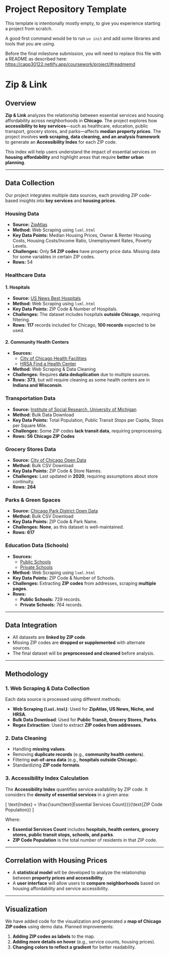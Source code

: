 # Project Repository Template

This template is intentionally mostly empty, to give you experience starting a project from scratch.

A good first command would be to run `uv init` and add some libraries and tools that you are using.

Before the final milestone submission, you will need to replace this file with a README as described here: https://capp30122.netlify.app/coursework/project/#readmemd


# **Zip & Link**

## **Overview**
**Zip & Link** analyzes the relationship between essential services and housing affordability across neighborhoods in **Chicago**. The project explores how **accessibility to key services**—such as healthcare, education, public transport, grocery stores, and parks—affects **median property prices**. The project involves **web scraping, data cleaning, and an analysis framework** to generate an **Accessibility Index** for each ZIP code. 

This index will help users understand the impact of essential services on **housing affordability** and highlight areas that require **better urban planning**.

---

## **Data Collection**
Our project integrates multiple data sources, each providing ZIP code-based insights into **key services** and **housing prices**.

### **Housing Data**
- **Source:** [ZipAtlas](https://zipatlas.com/us/il/chicago/zip-code-comparison/highest-property-prices.htm)
- **Method:** Web Scraping using `lxml.html`
- **Key Data Points:** Median Housing Prices, Owner & Renter Housing Costs, Housing Costs/Income Ratio, Unemployment Rates, Poverty Levels.
- **Challenges:** Only **54 ZIP codes** have property price data. Missing data for some variables in certain ZIP codes.
- **Rows:** 54

### **Healthcare Data**
#### **1. Hospitals**
- **Source:** [US News Best Hospitals](https://health.usnews.com/best-hospitals/area/chicago-il)
- **Method:** Web Scraping using `lxml.html`
- **Key Data Points:** ZIP Code & Number of Hospitals.
- **Challenges:** The dataset includes hospitals **outside Chicago**, requiring filtering.
- **Rows:** **117** records included for Chicago, **100 records** expected to be used.

#### **2. Community Health Centers**
- **Sources:** 
  - [City of Chicago Health Facilities](https://www.chicago.gov/content/dam/city/depts/cdph/policy_planning/PP_Web%20Health%20Care%20Facilities%20by%20Zip%20Code.pdf)
  - [HRSA Find a Health Center](https://findahealthcenter.hrsa.gov/?zip=Chicago%252C%2BIL%252C%2BUSA&radius=5&incrementalsearch=true)
- **Method:** Web Scraping & Data Cleaning
- **Challenges:** Requires **data deduplication** due to multiple sources.
- **Rows:** **373**, but will require cleaning as some health centers are in **Indiana and Wisconsin**.

### **Transportation Data**
- **Source:** [Institute of Social Research, University of Michigan](https://archive.icpsr.umich.edu/view/studies/38605/data-documentation)
- **Method:** Bulk Data Download
- **Key Data Points:** Total Population, Public Transit Stops per Capita, Stops per Square Mile.
- **Challenges:** Some ZIP codes **lack transit data**, requiring preprocessing.
- **Rows:** **56 Chicago ZIP Codes**

### **Grocery Stores Data**
- **Source:** [City of Chicago Open Data](https://data.cityofchicago.org/Health-Human-Services/Grocery-Store-Status-Map/rish-pa6g)
- **Method:** Bulk CSV Download
- **Key Data Points:** ZIP Code & Store Names.
- **Challenges:** Last updated in **2020**, requiring assumptions about store continuity.
- **Rows:** **264**

### **Parks & Green Spaces**
- **Source:** [Chicago Park District Open Data](https://data.cityofchicago.org/Parks-Recreation/Parks-Chicago-Park-District-Park-Boundaries-curren/ej32-qgdr)
- **Method:** Bulk CSV Download
- **Key Data Points:** ZIP Code & Park Name.
- **Challenges:** **None**, as this dataset is well-maintained.
- **Rows:** **617**

### **Education Data (Schools)**
- **Sources:** 
  - [Public Schools](https://www.niche.com/k12/search/best-private-schools/t/chicago-cook-il/)
  - [Private Schools](https://www.niche.com/k12/search/best-private-schools/t/chicago-cook-il/)
- **Method:** Web Scraping using `lxml.html`
- **Key Data Points:** ZIP Code & Number of Schools.
- **Challenges:** Extracting **ZIP codes** from addresses, scraping **multiple pages**.
- **Rows:** 
  - **Public Schools:** 729 records.
  - **Private Schools:** 764 records.

---

## **Data Integration**
- All datasets are **linked by ZIP code**.
- Missing ZIP codes are **dropped or supplemented** with alternate sources.
- The final dataset will be **preprocessed and cleaned** before analysis.

---

## **Methodology**
### **1. Web Scraping & Data Collection**
Each data source is processed using different methods:
- **Web Scraping (`lxml.html`)**: Used for **ZipAtlas, US News, Niche, and HRSA**.
- **Bulk Data Download**: Used for **Public Transit, Grocery Stores, Parks**.
- **Regex Extraction**: Used to extract **ZIP codes from addresses**.

### **2. Data Cleaning**
- Handling **missing values**.
- Removing **duplicate records** (e.g., **community health centers**).
- Filtering **out-of-area data** (e.g., **hospitals outside Chicago**).
- Standardizing **ZIP code formats**.

### **3. Accessibility Index Calculation**
The **Accessibility Index** quantifies service availability by ZIP code. It considers the **density of essential services** in a given area:

\[
\text{Index} = \frac{\sum{\text{Essential Services Count}}}{\text{ZIP Code Population}}
\]

Where:
- **Essential Services Count** includes **hospitals, health centers, grocery stores, public transit stops, schools, and parks**.
- **ZIP Code Population** is the total number of residents in that ZIP code.

---

## **Correlation with Housing Prices**
- A **statistical model** will be developed to analyze the relationship between **property prices and accessibility**.
- A **user interface** will allow users to **compare neighborhoods** based on housing affordability and service accessibility.

---

## **Visualization**
We have added code for the visualization and generated a **map of Chicago ZIP codes** using demo data. Planned improvements:
1. **Adding ZIP codes as labels** to the map.
2. **Adding more details on hover** (e.g., service counts, housing prices).
3. **Changing colors to reflect a gradient** for better readability.

